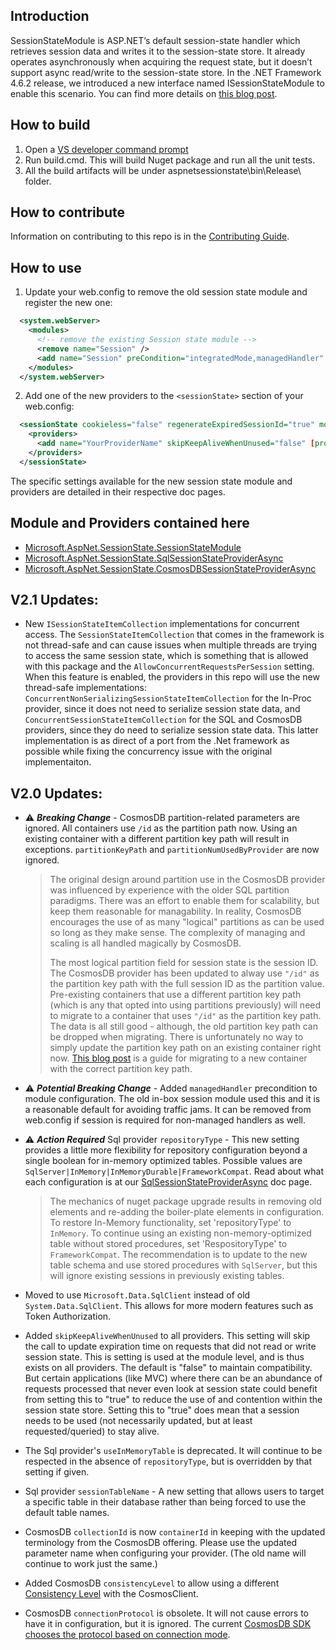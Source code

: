 ## Introduction
SessionStateModule is ASP.NET’s default session-state handler which retrieves session data and writes it to the session-state store. It already operates asynchronously when acquiring the request state, but it doesn’t support async read/write to the session-state store. In the .NET Framework 4.6.2 release, we introduced a new interface named ISessionStateModule to enable this scenario. You can find more details on [this blog post](https://blogs.msdn.microsoft.com/webdev/2016/09/29/introducing-the-asp-net-async-sessionstate-module/).

## How to build
1. Open a [VS developer command prompt](https://docs.microsoft.com/en-us/dotnet/framework/tools/developer-command-prompt-for-vs)
2. Run build.cmd. This will build Nuget package and run all the unit tests.
3. All the build artifacts will be under aspnetsessionstate\bin\Release\ folder.

## How to contribute
Information on contributing to this repo is in the [Contributing Guide](CONTRIBUTING.md).

## How to use
1. Update your web.config to remove the old session state module and register the new one:
```xml
  <system.webServer>
    <modules>
      <!-- remove the existing Session state module -->
      <remove name="Session" />
      <add name="Session" preCondition="integratedMode,managedHandler" type="Microsoft.AspNet.SessionState.SessionStateModuleAsync, Microsoft.AspNet.SessionState.SessionStateModule, Version=2.0.0.0, Culture=neutral" />
    </modules>
  </system.webServer>
```
2. Add one of the new providers to the `<sessionState>` section of your web.config:
```xml
  <sessionState cookieless="false" regenerateExpiredSessionId="true" mode="Custom" customProvider="YourProviderName">
    <providers>
      <add name="YourProviderName" skipKeepAliveWhenUnused="false" [providerOptions] type="Provider, ProviderAssembly, Version=, Culture=neutral, PublicKeyToken=" />
    </providers>
  </sessionState>
```
The specific settings available for the new session state module and providers are detailed in their respective doc pages.

## Module and Providers contained here
- [Microsoft.AspNet.SessionState.SessionStateModule](docs/SessionStateModule.md)
- [Microsoft.AspNet.SessionState.SqlSessionStateProviderAsync](docs/SqlSessionStateProviderAsync.md)
- [Microsoft.AspNet.SessionState.CosmosDBSessionStateProviderAsync](docs/CosmosDBSessionStateProviderAsync.md)

<a name="updates"></a>
## V2.1 Updates:
  * New `ISessionStateItemCollection` implementations for concurrent access. The `SessionStateItemCollection` that comes in the framework is not thread-safe and can cause issues when multiple threads are trying to access the same session state, which is something that is allowed with this package and the `AllowConcurrentRequestsPerSession` setting. When this feature is enabled, the providers in this repo will use the new thread-safe implementations: `ConcurrentNonSerializingSessionStateItemCollection` for the In-Proc provider, since it does not need to serialize session state data, and `ConcurrentSessionStateItemCollection` for the SQL and CosmosDB providers, since they do need to serialize session state data. This latter implementation is as direct of a port from the .Net framework as possible while fixing the concurrency issue with the original implementaiton.
## V2.0 Updates:
  * :warning: ***Breaking Change*** - CosmosDB partition-related parameters are ignored. All containers use `/id` as the partition path now. Using an existing container with a different partition key path will result in exceptions. `partitionKeyPath` and `partitionNumUsedByProvider` are now ignored.
    > The original design around partition use in the CosmosDB provider was influenced by experience with the older SQL partition paradigms. There was an effort to enable them for scalability, but keep them reasonable for managability. In reality, CosmosDB encourages the use of as many "logical" partitions as can be used so long as they make sense. The complexity of managing and scaling is all handled magically by CosmosDB.
    >
    > The most logical partition field for session state is the session ID. The CosmosDB provider has been updated to alway use `"/id"` as the partition key path with the full session ID as the partition value. Pre-existing containers that use a different partition key path (which is any that opted into using partitions previously) will need to migrate to a container that uses `"/id"` as the partition key path. The data is all still good - although, the old partition key path can be dropped when migrating. There is unfortunately no way to simply update the partition key path on an existing container right now. [This blog post](https://devblogs.microsoft.com/cosmosdb/how-to-change-your-partition-key/) is a guide for migrating to a new container with the correct partition key path.
  * :warning: ***Potential Breaking Change*** - Added `managedHandler` precondition to module configuration. The old in-box session module used this and it is a reasonable default for avoiding traffic jams. It can be removed from web.config if session is required for non-managed handlers as well.
  * :warning: ***Action Required*** Sql provider `repositoryType` - This new setting provides a little more flexibility for repository configuration beyond a single boolean for in-memory optimized tables. Possible values are `SqlServer|InMemory|InMemoryDurable|FrameworkCompat`. Read about what each configuration is at our [SqlSessionStateProviderAsync](docs/SqlSessionStateProviderAsync.md) doc page.
    
    > The mechanics of nuget package upgrade results in removing old elements and re-adding the boiler-plate elements in configuration. To restore In-Memory functionality, set 'repositoryType' to `InMemory`. To continue using an existing non-memory-optimized table without stored procedures, set 'RespositoryType' to `FrameworkCompat`. The recommendation is to update to the new table schema and use stored procedures with `SqlServer`, but this will ignore existing sessions in previously existing tables.
  * Moved to use `Microsoft.Data.SqlClient` instead of old `System.Data.SqlClient`. This allows for more modern features such as Token Authorization.
  * Added `skipKeepAliveWhenUnused` to all providers. This setting will skip the call to update expiration time on requests that did not read or write session state. This is setting is used at the module level, and is thus exists on all providers. The default is "false" to maintain compatibility. But certain applications (like MVC) where there can be an abundance of requests processed that never even look at session state could benefit from setting this to "true" to reduce the use of and contention within the session state store. Setting this to "true" does mean that a session needs to be used (not necessarily updated, but at least requested/queried) to stay alive.
  * The Sql provider's `useInMemoryTable` is deprecated. It will continue to be respected in the absence of `repositoryType`, but is overridden by that setting if given.
  * Sql provider `sessionTableName` - A new setting that allows users to target a specific table in their database rather than being forced to use the default table names.
  * CosmosDB `collectionId` is now `containerId` in keeping with the updated terminology from the CosmosDB offering. Please use the updated parameter name when configuring your provider. (The old name will continue to work just the same.)
  * Added CosmosDB `consistencyLevel` to allow using a different [Consistency Level](https://learn.microsoft.com/en-us/azure/cosmos-db/consistency-levels) with the CosmosClient.
  * CosmosDB `connectionProtocol` is obsolete. It will not cause errors to have it in configuration, but it is ignored. The current [CosmosDB SDK chooses the protocol based on connection mode](https://learn.microsoft.com/en-us/azure/cosmos-db/nosql/sdk-connection-modes).
